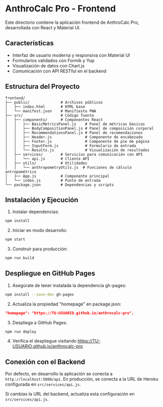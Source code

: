 # AnthroCalc Pro - Frontend

Este directorio contiene la aplicación frontend de AnthroCalc Pro, desarrollada con React y Material UI.

## Características

- Interfaz de usuario moderna y responsiva con Material UI
- Formularios validados con Formik y Yup
- Visualización de datos con Chart.js
- Comunicación con API RESTful en el backend

## Estructura del Proyecto

```
frontend/
├── public/              # Archivos públicos
│   ├── index.html       # HTML base
│   └── manifest.json    # Manifiesto PWA
├── src/                 # Código fuente
│   ├── components/      # Componentes React
│   │   ├── BasicMetricsPanel.js    # Panel de métricas básicas
│   │   ├── BodyCompositionPanel.js # Panel de composición corporal
│   │   ├── RecommendationsPanel.js # Panel de recomendaciones
│   │   ├── Header.js               # Componente de encabezado
│   │   ├── Footer.js               # Componente de pie de página
│   │   ├── InputForm.js            # Formulario de entrada
│   │   └── Results.js              # Visualización de resultados
│   ├── services/        # Servicios para comunicación con API
│   │   └── api.js       # Cliente API
│   ├── utils/           # Utilidades
│   │   └── anthropometryUtils.js  # Funciones de cálculo antropométrico
│   ├── App.js           # Componente principal
│   └── index.js         # Punto de entrada
└── package.json         # Dependencias y scripts
```

## Instalación y Ejecución

1. Instalar dependencias:
```bash
npm install
```

2. Iniciar en modo desarrollo:
```bash
npm start
```

3. Construir para producción:
```bash
npm run build
```

## Despliegue en GitHub Pages

1. Asegúrate de tener instalada la dependencia gh-pages:
```bash
npm install --save-dev gh-pages
```

2. Actualiza la propiedad "homepage" en package.json:
```json
"homepage": "https://TU-USUARIO.github.io/anthrocalc-pro",
```

3. Despliega a GitHub Pages:
```bash
npm run deploy
```

4. Verifica el despliegue visitando https://TU-USUARIO.github.io/anthrocalc-pro

## Conexión con el Backend

Por defecto, en desarrollo la aplicación se conecta a `http://localhost:5000/api`.
En producción, se conecta a la URL de Heroku configurada en `src/services/api.js`.

Si cambias la URL del backend, actualiza esta configuración en `src/services/api.js`.
